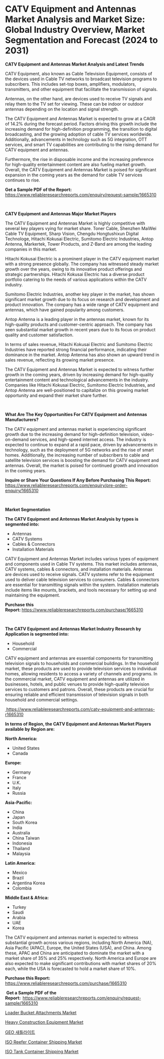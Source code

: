 <p><h1>CATV Equipment and Antennas Market Analysis and Market Size: Global Industry Overview, Market Segmentation and Forecast (2024 to 2031)</h1></p><p><strong>CATV Equipment and Antennas Market Analysis and Latest Trends</strong></p>
<p><p>CATV Equipment, also known as Cable Television Equipment, consists of the devices used in Cable TV networks to broadcast television programs to subscribers. This includes set-top boxes, amplifiers, modulators, transmitters, and other equipment that facilitate the transmission of signals.</p><p>Antennas, on the other hand, are devices used to receive TV signals and relay them to the TV set for viewing. These can be indoor or outdoor antennas depending on the location and signal strength.</p><p>The CATV Equipment and Antennas Market is expected to grow at a CAGR of 14.2% during the forecast period. Factors driving this growth include the increasing demand for high-definition programming, the transition to digital broadcasting, and the growing adoption of cable TV services worldwide. Additionally, advancements in technology such as 5G integration, OTT services, and smart TV capabilities are contributing to the rising demand for CATV equipment and antennas.</p><p>Furthermore, the rise in disposable income and the increasing preference for high-quality entertainment content are also fueling market growth. Overall, the CATV Equipment and Antennas Market is poised for significant expansion in the coming years as the demand for cable TV services continues to rise.</p></p>
<p><strong>Get a Sample PDF of the Report:&nbsp;</strong> <a href="https://www.reliableresearchreports.com/enquiry/request-sample/1665310">https://www.reliableresearchreports.com/enquiry/request-sample/1665310</a></p>
<p>&nbsp;</p>
<p><strong>CATV Equipment and Antennas Major Market Players</strong></p>
<p><p>The CATV Equipment and Antennas Market is highly competitive with several key players vying for market share. Toner Cable, Shenzhen MaiWei Cable TV Equipment, Sharp Vision, Chengdu Hongtushixun Digital Technologe, Hitachi Kokusai Electric, Sumitomo Electric Industries, Antop Antenna, Markertek, Tower Products, and Z-Band are among the leading companies in this market.</p><p>Hitachi Kokusai Electric is a prominent player in the CATV equipment market with a strong presence globally. The company has witnessed steady market growth over the years, owing to its innovative product offerings and strategic partnerships. Hitachi Kokusai Electric has a diverse product portfolio catering to the needs of various applications within the CATV industry.</p><p>Sumitomo Electric Industries, another key player in the market, has shown significant market growth due to its focus on research and development and product innovation. The company has a wide range of CATV equipment and antennas, which have gained popularity among customers.</p><p>Antop Antenna is a leading player in the antennas market, known for its high-quality products and customer-centric approach. The company has seen substantial market growth in recent years due to its focus on product quality and customer satisfaction.</p><p>In terms of sales revenue, Hitachi Kokusai Electric and Sumitomo Electric Industries have reported strong financial performance, indicating their dominance in the market. Antop Antenna has also shown an upward trend in sales revenue, reflecting its growing market presence.</p><p>The CATV Equipment and Antennas Market is expected to witness further growth in the coming years, driven by increasing demand for high-quality entertainment content and technological advancements in the industry. Companies like Hitachi Kokusai Electric, Sumitomo Electric Industries, and Antop Antenna are well-positioned to capitalize on this growing market opportunity and expand their market share further.</p></p>
<p>&nbsp;</p>
<p><strong>What Are The Key Opportunities For CATV Equipment and Antennas Manufacturers?</strong></p>
<p><p>The CATV equipment and antennas market is experiencing significant growth due to the increasing demand for high-definition television, video-on-demand services, and high-speed internet access. The industry is expected to continue to expand at a rapid pace, driven by advancements in technology, such as the deployment of 5G networks and the rise of smart homes. Additionally, the increasing number of subscribers to cable and satellite television services is boosting the demand for CATV equipment and antennas. Overall, the market is poised for continued growth and innovation in the coming years.</p></p>
<p><strong>Inquire or Share Your Questions If Any Before Purchasing This Report:</strong> <a href="https://www.reliableresearchreports.com/enquiry/pre-order-enquiry/1665310">https://www.reliableresearchreports.com/enquiry/pre-order-enquiry/1665310</a></p>
<p>&nbsp;</p>
<p><strong>Market Segmentation</strong></p>
<p><strong>The CATV Equipment and Antennas Market Analysis by types is segmented into:</strong></p>
<p><ul><li>Antennas</li><li>CATV Systems</li><li>Cables & Connectors</li><li>Installation Materials</li></ul></p>
<p><p>CATV Equipment and Antennas Market includes various types of equipment and components used in Cable TV systems. This market includes antennas, CATV systems, cables & connectors, and installation materials. Antennas are devices used to receive signals. CATV systems refer to the equipment used to deliver cable television services to consumers. Cables & connectors are essential for transmitting signals within the system. Installation materials include items like mounts, brackets, and tools necessary for setting up and maintaining the equipment.</p></p>
<p><strong>Purchase this Report:&nbsp;</strong><a href="https://www.reliableresearchreports.com/purchase/1665310">https://www.reliableresearchreports.com/purchase/1665310</a></p>
<p>&nbsp;</p>
<p><strong>The CATV Equipment and Antennas Market Industry Research by Application is segmented into:</strong></p>
<p><ul><li>Household</li><li>Commercial</li></ul></p>
<p><p>CATV equipment and antennas are essential components for transmitting television signals to households and commercial buildings. In the household market, these products are used to provide television services to individual homes, allowing residents to access a variety of channels and programs. In the commercial market, CATV equipment and antennas are utilized in businesses, hotels, and public venues to provide high-quality television services to customers and patrons. Overall, these products are crucial for ensuring reliable and efficient transmission of television signals in both household and commercial settings.</p></p>
<p><a href="https://www.reliableresearchreports.com/catv-equipment-and-antennas-r1665310">&nbsp;https://www.reliableresearchreports.com/catv-equipment-and-antennas-r1665310</a></p>
<p><strong>In terms of Region, the CATV Equipment and Antennas Market Players available by Region are:</strong></p>
<p>
    <p> <strong> North America: </strong>
        <ul>
            <li>United States</li>
            <li>Canada</li>
        </ul>
        </p> 
    <p> <strong> Europe: </strong>
        <ul>
            <li>Germany</li>
            <li>France</li>
            <li>U.K.</li>
            <li>Italy</li>
            <li>Russia</li>
        </ul>
        </p> 
    <p> <strong> Asia-Pacific: </strong>
        <ul>
            <li>China</li>
            <li>Japan</li>
            <li>South Korea</li>
            <li>India</li>
            <li>Australia</li>
            <li>China Taiwan</li>
            <li>Indonesia</li>
            <li>Thailand</li>
            <li>Malaysia</li>
        </ul>
        </p> 
    <p> <strong> Latin America: </strong>
        <ul>
            <li>Mexico</li>
            <li>Brazil</li>
            <li>Argentina Korea</li>
            <li>Colombia</li>
        </ul>
        </p> 
    <p> <strong> Middle East & Africa: </strong>
        <ul>
            <li>Turkey</li>
            <li>Saudi</li>
            <li>Arabia</li>
            <li>UAE</li>
            <li>Korea</li>
        </ul>
    </p>
    </p>
<p><p>The CATV equipment and antennas market is expected to witness substantial growth across various regions, including North America (NA), Asia Pacific (APAC), Europe, the United States (USA), and China. Among these, APAC and China are anticipated to dominate the market with a market share of 35% and 25% respectively. North America and Europe are also expected to make significant contributions with market shares of 20% each, while the USA is forecasted to hold a market share of 10%.</p></p>
<p><strong>Purchase this Report: </strong><a href="https://www.reliableresearchreports.com/purchase/1665310">https://www.reliableresearchreports.com/purchase/1665310</a></p>
<p>&nbsp;<strong>Get a Sample PDF of the Report:&nbsp;&nbsp;</strong><a href="https://www.reliableresearchreports.com/enquiry/request-sample/1665310">https://www.reliableresearchreports.com/enquiry/request-sample/1665310</a></p>
<p><strong></strong></p>
<p><p><a href="https://www.linkedin.com/pulse/loader-bucket-attachments-market-size-cagr-trends-2024-2030-iupgc?trackingId=m4%2Fu8rPEPxKNJDz%2BjxGOmw%3D%3D">Loader Bucket Attachments Market</a></p><p><a href="https://www.linkedin.com/pulse/heavy-construction-equipment-market-comprehensive-assessment-3tv8c?trackingId=BRbgfYUngD7SNXN3nlsyeA%3D%3D">Heavy Construction Equipment Market</a></p><p><a href="https://github.com/durgin521/Market-Research-Report-List-1/blob/main/742959136744.md">GEO 새틀라이트</a></p><p><a href="https://github.com/nicoletavirag/Market-Research-Report-List-3/blob/main/iso-reefer-container-shipping-market.md">ISO Reefer Container Shipping Market</a></p><p><a href="https://github.com/redneck06/Market-Research-Report-List-3/blob/main/iso-tank-container-shipping-market.md">ISO Tank Container Shipping Market</a></p></p>